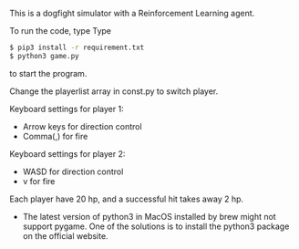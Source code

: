 This is a dogfight simulator with a Reinforcement Learning agent. 

To run the code, type
Type
```bash
$ pip3 install -r requirement.txt
$ python3 game.py
```
to start the program.

Change the playerlist array in const.py to switch player.

Keyboard settings for player 1:
- Arrow keys for direction control
- Comma(,) for fire

Keyboard settings for player 2:
- WASD for direction control
- v for fire

Each player have 20 hp, and a successful hit takes away 2 hp.

* The latest version of python3 in MacOS installed by brew might not support pygame. One of the solutions is to install the python3 package on the official website.
